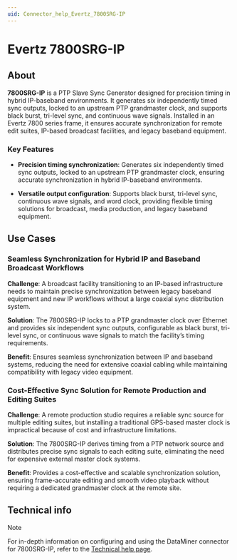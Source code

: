 ```yaml
---
uid: Connector_help_Evertz_7800SRG-IP
---
```


# Evertz 7800SRG-IP

## About

**7800SRG-IP** is a PTP Slave Sync Generator designed for precision timing in hybrid IP-baseband environments. It generates six independently timed sync outputs, locked to an upstream PTP grandmaster clock, and supports black burst, tri-level sync, and continuous wave signals. Installed in an Evertz 7800 series frame, it ensures accurate synchronization for remote edit suites, IP-based broadcast facilities, and legacy baseband equipment.

### Key Features

- **Precision timing synchronization**: Generates six independently timed sync outputs, locked to an upstream PTP grandmaster clock, ensuring accurate synchronization in hybrid IP-baseband environments.

- **Versatile output configuration**: Supports black burst, tri-level sync, continuous wave signals, and word clock, providing flexible timing solutions for broadcast, media production, and legacy baseband equipment.

## Use Cases

### Seamless Synchronization for Hybrid IP and Baseband Broadcast Workflows

**Challenge**: A broadcast facility transitioning to an IP-based infrastructure needs to maintain precise synchronization between legacy baseband equipment and new IP workflows without a large coaxial sync distribution system.

**Solution**: The 7800SRG-IP locks to a PTP grandmaster clock over Ethernet and provides six independent sync outputs, configurable as black burst, tri-level sync, or continuous wave signals to match the facility’s timing requirements.

**Benefit**: Ensures seamless synchronization between IP and baseband systems, reducing the need for extensive coaxial cabling while maintaining compatibility with legacy video equipment.

### Cost-Effective Sync Solution for Remote Production and Editing Suites

**Challenge**: A remote production studio requires a reliable sync source for multiple editing suites, but installing a traditional GPS-based master clock is impractical because of cost and infrastructure limitations.

**Solution**: The 7800SRG-IP derives timing from a PTP network source and distributes precise sync signals to each editing suite, eliminating the need for expensive external master clock systems.

**Benefit**: Provides a cost-effective and scalable synchronization solution, ensuring frame-accurate editing and smooth video playback without requiring a dedicated grandmaster clock at the remote site.

## Technical info

> [!NOTE]
> For in-depth information on configuring and using the DataMiner connector for 7800SRG-IP, refer to the [Technical help page](xref:Connector_help_Evertz_7800SRG-IP_Technical).
